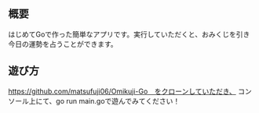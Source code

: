 ## 概要
はじめてGoで作った簡単なアプリです。実行していただくと、おみくじを引き今日の運勢を占うことができます。

## 遊び方
https://github.com/matsufuji06/Omikuji-Go　をクローンしていただき、
コンソール上にて、go run main.goで遊んでみてください！
